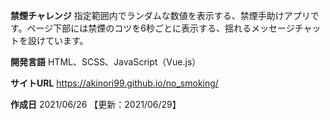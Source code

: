 **禁煙チャレンジ**
指定範囲内でランダムな数値を表示する、禁煙手助けアプリです。ページ下部には禁煙のコツを6秒ごとに表示する、揺れるメッセージチャットを設けています。

**開発言語**
HTML、SCSS、JavaScript（Vue.js）

**サイトURL**
https://akinori99.github.io/no_smoking/

**作成日**
2021/06/26  【更新：2021/06/29】
